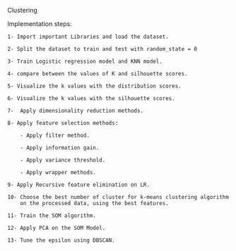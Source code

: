Clustering

Implementation steps:

    1- Import important Libraries and load the dataset.
    
    2- Split the dataset to train and test with random_state = 0
    
    3- Train Logistic regression model and KNN model.
    
    4- compare between the values of K and silhouette scores.
    
    5- Visualize the k values with the distribution scores.
    
    6- Visualize the k values with the silhouette scores.
    
    7-  Apply dimensionality reduction methods.
    
    8- Apply feature selection methods:
    
        - Apply filter method.
        
        - Apply information gain.
        
        - Apply variance threshold.
        
        - Apply wrapper methods.
        
    9- Apply Recursive feature elimination on LR.
    
    10- Choose the best number of cluster for k-means clustering algorithm 
        on the processed data, using the best features.
        
    11- Train the SOM algorithm.
    
    12- Apply PCA on the SOM Model.
    
    13- Tune the epsilon using DBSCAN.
    
    
